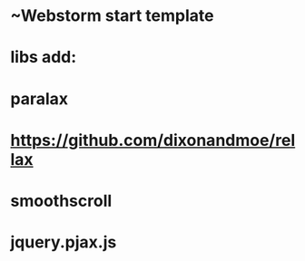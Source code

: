 # ~Webstorm start template

# libs add:
# paralax
# https://github.com/dixonandmoe/rellax
# smoothscroll
# jquery.pjax.js

